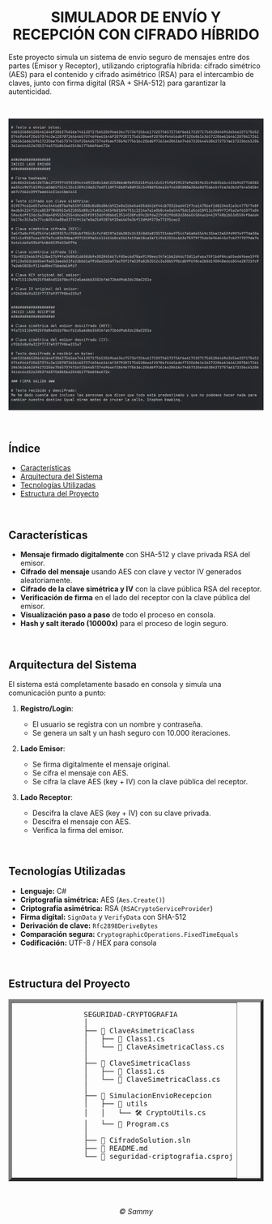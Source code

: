 <div align="center">

# SIMULADOR DE ENVÍO Y RECEPCIÓN CON CIFRADO HÍBRIDO

</div>

Este proyecto simula un sistema de envío seguro de mensajes entre dos partes (Emisor y Receptor), utilizando criptografía híbrida: cifrado simétrico (AES) para el contenido y cifrado asimétrico (RSA) para el intercambio de claves, junto con firma digital (RSA + SHA-512) para garantizar la autenticidad.

<br>

<div align="center">

![Simulación de cryptografía](resources/resultado.png)

</div>

<br>

## Índice

- [Características](#características)
- [Arquitectura del Sistema](#arquitectura-del-sistema)
- [Tecnologías Utilizadas](#tecnologías-utilizadas)
- [Estructura del Proyecto](#estructura-del-proyecto)

<br>

## Características

- **Mensaje firmado digitalmente** con SHA-512 y clave privada RSA del emisor.
- **Cifrado del mensaje** usando AES con clave y vector IV generados aleatoriamente.
- **Cifrado de la clave simétrica y IV** con la clave pública RSA del receptor.
- **Verificación de firma** en el lado del receptor con la clave pública del emisor.
- **Visualización paso a paso** de todo el proceso en consola.
- **Hash y salt iterado (10000x)** para el proceso de login seguro.

<br>

## Arquitectura del Sistema

El sistema está completamente basado en consola y simula una comunicación punto a punto:

1. **Registro/Login**:

   - El usuario se registra con un nombre y contraseña.
   - Se genera un salt y un hash seguro con 10.000 iteraciones.

2. **Lado Emisor**:

   - Se firma digitalmente el mensaje original.
   - Se cifra el mensaje con AES.
   - Se cifra la clave AES (key + IV) con la clave pública del receptor.

3. **Lado Receptor**:

   - Descifra la clave AES (key + IV) con su clave privada.
   - Descifra el mensaje con AES.
   - Verifica la firma del emisor.

<br>

## Tecnologías Utilizadas

- **Lenguaje:** C#
- **Criptografía simétrica:** AES (`Aes.Create()`)
- **Criptografía asimétrica:** RSA (`RSACryptoServiceProvider`)
- **Firma digital:** `SignData` y `VerifyData` con SHA-512
- **Derivación de clave:** `Rfc2898DeriveBytes`
- **Comparación segura:** `CryptographicOperations.FixedTimeEquals`
- **Codificación:** UTF-8 / HEX para consola

<br>

## Estructura del Proyecto

<table align="center" border="6px">
    <tr>
        <td>
            <pre>
                SEGURIDAD-CRYPTOGRAFIA
                │
                ├── 🔐 ClaveAsimetricaClass
                │   ├── 📄 Class1.cs
                │   └── 📄 ClaveAsimetricaClass.cs
                │
                ├── 🔐 ClaveSimetricaClass
                │   ├── 📄 Class1.cs
                │   └── 📄 ClaveSimetricaClass.cs
                │
                ├── 💬 SimulacionEnvioRecepcion
                │   ├── 📁 utils
                │   │   └── 🛠️ CryptoUtils.cs
                │   └── 📄 Program.cs
                │
                ├── 📄 CifradoSolution.sln
                ├── 📄 README.md
                └── 📄 seguridad-criptografia.csproj
            </pre>
        </td>
    </tr>
    </table>

<br>

<div align="center">

###### © Sammy

</div>
